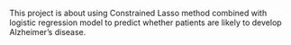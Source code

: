 This project is about using Constrained Lasso method combined with logistic regression model to predict whether patients are likely to develop Alzheimer’s disease.
